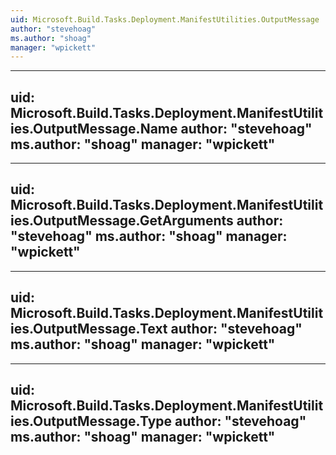 ```yaml
---
uid: Microsoft.Build.Tasks.Deployment.ManifestUtilities.OutputMessage
author: "stevehoag"
ms.author: "shoag"
manager: "wpickett"
---
```


---
uid: Microsoft.Build.Tasks.Deployment.ManifestUtilities.OutputMessage.Name
author: "stevehoag"
ms.author: "shoag"
manager: "wpickett"
---

---
uid: Microsoft.Build.Tasks.Deployment.ManifestUtilities.OutputMessage.GetArguments
author: "stevehoag"
ms.author: "shoag"
manager: "wpickett"
---

---
uid: Microsoft.Build.Tasks.Deployment.ManifestUtilities.OutputMessage.Text
author: "stevehoag"
ms.author: "shoag"
manager: "wpickett"
---

---
uid: Microsoft.Build.Tasks.Deployment.ManifestUtilities.OutputMessage.Type
author: "stevehoag"
ms.author: "shoag"
manager: "wpickett"
---
